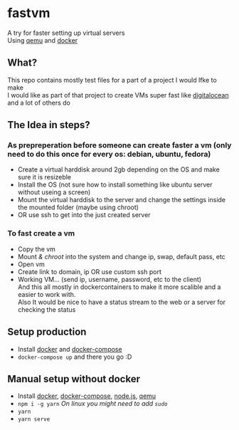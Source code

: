 # fastvm
A try for faster setting up virtual servers  
Using [qemu](https://www.qemu.org/) and [docker](https://www.docker.com/)  

## What?
This repo contains mostly test files for a part of a project I would lfke to make  
I would like as part of that project to create VMs super fast like [digitalocean](https://www.digitalocean.com/) and a lot of others do  

## The Idea in steps?
### As prepreperation before someone can create faster a vm (only need to do this once for every os: debian, ubuntu, fedora)  
- Create a virtual harddisk around 2gb depending on the OS and make sure it is resizeble  
- Install the OS (not sure how to install something like ubuntu server without useing a screen)  
- Mount the virtual harddisk to the server and change the settings inside the mounted folder (maybe using chroot)  
- OR use ssh to get into the just created server  
### To fast create a vm  
- Copy the vm  
- Mount *& chroot* into the system and change ip, swap, default pass, etc  
- Open vm  
- Create link to domain, ip OR use custom ssh port  
- Working VM... (send ip, username, password, etc to the client)    
And this all mostly in dockercontainers to make it more scalible and a easier to work with.  
Also It would be nice to have a status stream to the web or a server for checking the status  


## Setup production
- Install [docker](https://docs.docker.com/install/) and [docker-compose](https://docs.docker.com/compose/install/)
- `docker-compose up` and there you go :D

## Manual setup without docker
- Install [docker](https://docs.docker.com/install/), [docker-compose](https://docs.docker.com/compose/install/), [node.js](https://nodejs.org/en/), [qemu](https://www.qemu.org/)
- `npm i -g yarn` *On linux you might need to add `sudo`*
- `yarn`
- `yarn serve`